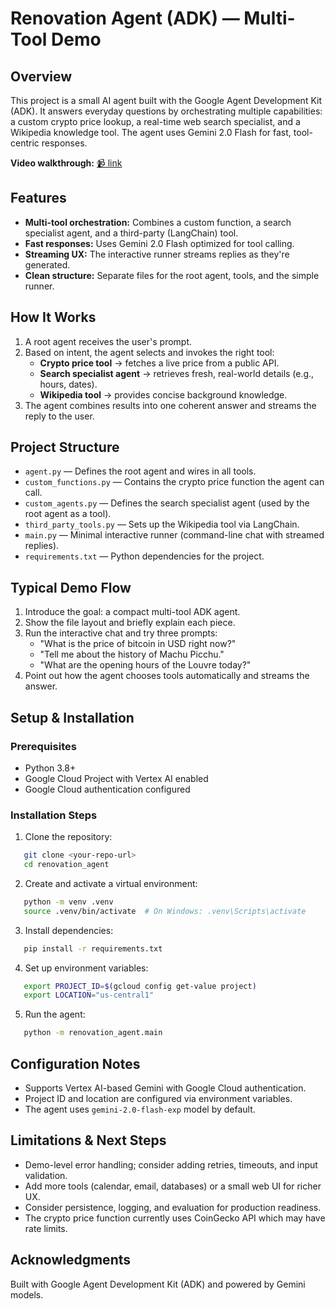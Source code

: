 # Renovation Agent (ADK) — Multi-Tool Demo

## Overview
This project is a small AI agent built with the Google Agent Development Kit (ADK). It answers everyday questions by orchestrating multiple capabilities: a custom crypto price lookup, a real-time web search specialist, and a Wikipedia knowledge tool. The agent uses Gemini 2.0 Flash for fast, tool-centric responses.

**Video walkthrough:** [📹 link](https://youtu.be/RpyV3mQBhnE)

## Features
* **Multi-tool orchestration:** Combines a custom function, a search specialist agent, and a third-party (LangChain) tool.
* **Fast responses:** Uses Gemini 2.0 Flash optimized for tool calling.
* **Streaming UX:** The interactive runner streams replies as they're generated.
* **Clean structure:** Separate files for the root agent, tools, and the simple runner.

## How It Works
1. A root agent receives the user's prompt.
2. Based on intent, the agent selects and invokes the right tool:
   * **Crypto price tool** → fetches a live price from a public API.
   * **Search specialist agent** → retrieves fresh, real-world details (e.g., hours, dates).
   * **Wikipedia tool** → provides concise background knowledge.
3. The agent combines results into one coherent answer and streams the reply to the user.

## Project Structure
* `agent.py` — Defines the root agent and wires in all tools.
* `custom_functions.py` — Contains the crypto price function the agent can call.
* `custom_agents.py` — Defines the search specialist agent (used by the root agent as a tool).
* `third_party_tools.py` — Sets up the Wikipedia tool via LangChain.
* `main.py` — Minimal interactive runner (command-line chat with streamed replies).
* `requirements.txt` — Python dependencies for the project.

## Typical Demo Flow
1. Introduce the goal: a compact multi-tool ADK agent.
2. Show the file layout and briefly explain each piece.
3. Run the interactive chat and try three prompts:
   * "What is the price of bitcoin in USD right now?"
   * "Tell me about the history of Machu Picchu."
   * "What are the opening hours of the Louvre today?"
4. Point out how the agent chooses tools automatically and streams the answer.

## Setup & Installation

### Prerequisites
* Python 3.8+
* Google Cloud Project with Vertex AI enabled
* Google Cloud authentication configured

### Installation Steps
1. Clone the repository:
```bash
   git clone <your-repo-url>
   cd renovation_agent
```

2. Create and activate a virtual environment:
```bash
   python -m venv .venv
   source .venv/bin/activate  # On Windows: .venv\Scripts\activate
```

3. Install dependencies:
```bash
   pip install -r requirements.txt
```

4. Set up environment variables:
```bash
   export PROJECT_ID=$(gcloud config get-value project)
   export LOCATION="us-central1"
```

5. Run the agent:
```bash
   python -m renovation_agent.main
```

## Configuration Notes
* Supports Vertex AI-based Gemini with Google Cloud authentication.
* Project ID and location are configured via environment variables.
* The agent uses `gemini-2.0-flash-exp` model by default.

## Limitations & Next Steps
* Demo-level error handling; consider adding retries, timeouts, and input validation.
* Add more tools (calendar, email, databases) or a small web UI for richer UX.
* Consider persistence, logging, and evaluation for production readiness.
* The crypto price function currently uses CoinGecko API which may have rate limits.

## Acknowledgments
Built with Google Agent Development Kit (ADK) and powered by Gemini models.
